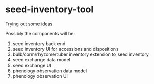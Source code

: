 # seed-inventory-tool
Trying out some ideas.

Possibly the components will be:
1. seed inventory back end
1. seed inventory UI for accessions and dispositions
1. bulb/corm/rhyzome/tuber inventory extension to seed inventory
1. seed exchange data model
1. seed exchange UI
1. phenology observation data model
1. phenology observation UI
